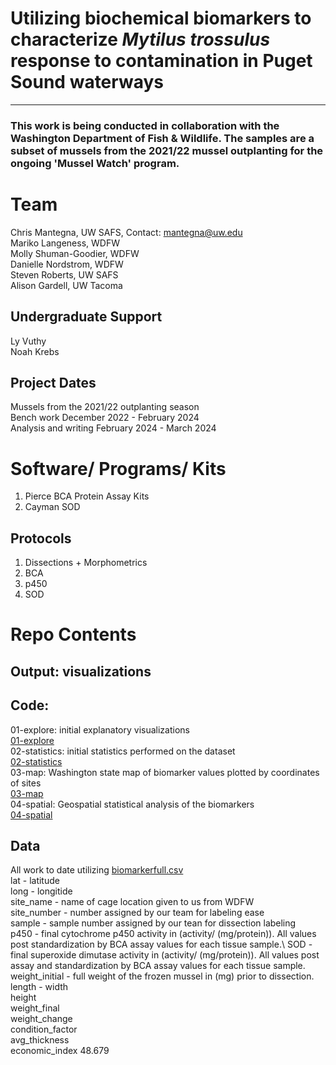 # Utilizing biochemical biomarkers to characterize *Mytilus trossulus* response to contamination in Puget Sound waterways
--- 
### This work is being conducted in collaboration with the Washington Department of Fish & Wildlife. The samples are a subset of mussels from the 2021/22 mussel outplanting for the ongoing 'Mussel Watch' program.   

# Team
Chris Mantegna, UW SAFS, Contact: mantegna@uw.edu\
Mariko Langeness, WDFW\
Molly Shuman-Goodier, WDFW\
Danielle Nordstrom, WDFW\
Steven Roberts, UW SAFS\
Alison Gardell, UW Tacoma 

## Undergraduate Support
Ly Vuthy\
Noah Krebs 


## Project Dates
Mussels from the 2021/22 outplanting season\
Bench work December 2022 - February 2024\
Analysis and writing February 2024 - March 2024

# Software/ Programs/ Kits
1. Pierce BCA Protein Assay Kits
2. Cayman SOD
## Protocols 
1. Dissections + Morphometrics
2. BCA
3. p450
4. SOD
# Repo Contents
## Output: visualizations
## Code:
01-explore: initial explanatory visualizations\
[01-explore](https://rpubs.com/cmantegna/mb01explore)\
02-statistics: initial statistics performed on the dataset\
[02-statistics](https://rpubs.com/cmantegna/mb02statistics)\
03-map: Washington state map of biomarker values plotted by coordinates of sites\
[03-map](https://rpubs.com/cmantegna/mb03map)\
04-spatial: Geospatial statistical analysis of the biomarkers\
[04-spatial](https://rpubs.com/cmantegna/mb04spatial)
## Data
All work to date utilizing [biomarkerfull.csv](https://github.com/ChrisMantegna/WDFWmussels/blob/main/data/biomarkerfull.csv)\
lat - latitude\
long - longitide\
site_name - name of cage location given to us from WDFW\
site_number - number assigned by our team for labeling ease\
sample - sample number assigned by our tean for dissection labeling\
p450 - final cytochrome p450 activity in (activity/ (mg/protein)). All values post standardization by BCA assay values for each tissue sample.\ 
SOD - final superoxide dimutase activity in (activity/ (mg/protein)). All values post assay and standardization by BCA assay values for each tissue sample.\
weight_initial - full weight of the frozen mussel in (mg) prior to dissection.\
length	- 
width	
height	
weight_final	
weight_change	
condition_factor	
avg_thickness	
economic_index
48.679
